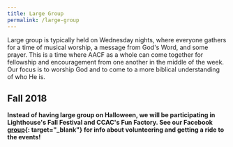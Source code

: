 ```yaml
---
title: Large Group
permalink: /large-group
---
```


Large group is typically held on Wednesday nights, where everyone gathers for a time of musical worship, a message from God's Word, and some prayer. This is a time where AACF as a whole can come together for fellowship and encouragement from one another in the middle of the week. Our focus is to worship God and to come to a more biblical understanding of who He is.

## Fall 2018

**Instead of having large group on Halloween, we will be participating in Lighthouse's Fall Festival and CCAC's Fun Factory. See our Facebook [group](https://www.facebook.com/groups/aacfla.18.19/){: target="_blank"} for info about volunteering and getting a ride to the events!**

<!-- When: Wednesday at 7 pm -->

<!-- Where: Kinsey Pavilion 1220B -->

<!-- Additionally, we'd love to have you join us for dinner at 5:30 pm in De Neve dining hall! Check out our Facebook [group](https://www.facebook.com/groups/aacfla.18.19/){: target="_blank"} for other events. -->

<!-- You can also explore our past sermons [online](/sermons) or shoot any questions to <{{site.email}}>. -->
